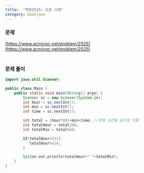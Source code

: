 ```yaml
---
title:  "백준2525: 오븐 시계"
category: baekjoon
---
```




### 문제

[https://www.acmicpc.net/problem/2525](https://www.acmicpc.net/problem/2525)



### <br>문제 풀이

```java
import java.util.Scanner;

public class Main {
    public static void main(String[] args) {
        Scanner sc = new Scanner(System.in);
        int hour = sc.nextInt();
        int min = sc.nextInt();
        int time = sc.nextInt();

        int total = (hour*60)+min+time; //전체 시간을 분으로 치환
        int totalHour = total/60;
        int totalMin = total%60;

        if(totalHour>23){
           totalHour%=24;
        }

        System.out.println(totalHour+" "+totalMin);
    }
}
```

